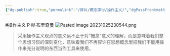 ```yaml
---
{"dg-publish":true,"permalink":"/碎片/概念探讨/操作主义/","dgPassFrontmatter":true}
---
```


#操作主义
P·W·布里奇曼
![Pasted image 20231025230544.png](/img/user/source/Pasted%20image%2020231025230544.png)
>采用操作主义观点的意义远不止于对”概念“意义的理解，而是意味着我们整个思想习惯的深刻变化，意味着我们不再容许在思想概念里把我们不能用操作来充分说明的东西当作工具来使用。